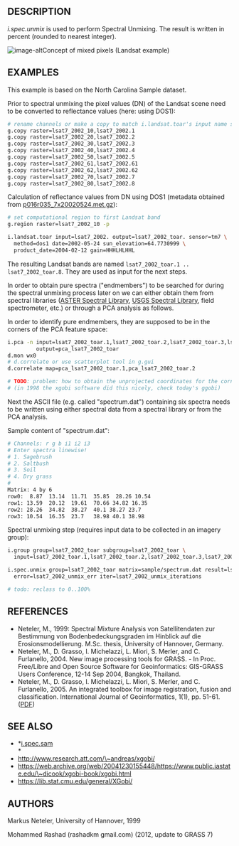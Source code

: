 ## DESCRIPTION

*i.spec.unmix* is used to perform Spectral Unmixing. The result is
written in percent (rounded to nearest integer).

![image-alt](mixed_pixels_spectrum.png)Concept of mixed pixels (Landsat
example)

## EXAMPLES

This example is based on the North Carolina Sample dataset.

Prior to spectral unmixing the pixel values (DN) of the Landsat scene
need to be converted to reflectance values (here: using DOS1):

```sh
# rename channels or make a copy to match i.landsat.toar's input name scheme:
g.copy raster=lsat7_2002_10,lsat7_2002.1
g.copy raster=lsat7_2002_20,lsat7_2002.2
g.copy raster=lsat7_2002_30,lsat7_2002.3
g.copy raster=lsat7_2002_40,lsat7_2002.4
g.copy raster=lsat7_2002_50,lsat7_2002.5
g.copy raster=lsat7_2002_61,lsat7_2002.61
g.copy raster=lsat7_2002_62,lsat7_2002.62
g.copy raster=lsat7_2002_70,lsat7_2002.7
g.copy raster=lsat7_2002_80,lsat7_2002.8
```

Calculation of reflectance values from DN using DOS1 (metadata obtained
from
[p016r035\_7x20020524.met.gz](https://www.grassbook.org/wp-content/uploads/ncexternal/landsat/2002/p016r035_7x20020524.met.gz)):

```sh
# set computational region to first Landsat band
g.region raster=lsat7_2002_10 -p

i.landsat.toar input=lsat7_2002. output=lsat7_2002_toar. sensor=tm7 \
  method=dos1 date=2002-05-24 sun_elevation=64.7730999 \
  product_date=2004-02-12 gain=HHHLHLHHL
```

The resulting Landsat bands are named `lsat7_2002_toar.1 ..
lsat7_2002_toar.8`. They are used as input for the next steps.

In order to obtain pure spectra ("endmembers") to be searched for during
the spectral unmixing process later on we can either obtain them from
spectral libraries ([ASTER Spectral
Library](https://speclib.jpl.nasa.gov/), [USGS Spectral
Library](https://speclab.cr.usgs.gov/spectral-lib.html), field
spectrometer, etc.) or through a PCA analysis as follows.

In order to identify pure endmembers, they are supposed to be in the
corners of the PCA feature space:

```sh
i.pca -n input=lsat7_2002_toar.1,lsat7_2002_toar.2,lsat7_2002_toar.3,lsat7_2002_toar.4,lsat7_2002_toar.5,lsat7_2002_toar.7 \
         output=pca_lsat7_2002_toar
d.mon wx0
# d.correlate or use scatterplot tool in g.gui
d.correlate map=pca_lsat7_2002_toar.1,pca_lsat7_2002_toar.2

# TODO: problem: how to obtain the unprojected coordinates for the corner pixels?
# (in 1998 the xgobi software did this nicely, check today's ggobi)
```

Next the ASCII file (e.g. called "spectrum.dat") containing six spectra
needs to be written using either spectral data from a spectral library
or from the PCA analysis.

Sample content of "spectrum.dat":

```sh
# Channels: r g b i1 i2 i3
# Enter spectra linewise!
# 1. Sagebrush
# 2. Saltbush
# 3. Soil
# 4. Dry grass
#
Matrix: 4 by 6
row0:  8.87  13.14  11.71  35.85  28.26 10.54
row1: 13.59  20.12  19.61  70.66 34.82 16.35
row2: 28.26  34.82  38.27  40.1 38.27 23.7
row3: 10.54  16.35  23.7   38.98 40.1 38.98
```

Spectral unmixing step (requires input data to be collected in an
imagery group):

```sh
i.group group=lsat7_2002_toar subgroup=lsat7_2002_toar \
  input=lsat7_2002_toar.1,lsat7_2002_toar.2,lsat7_2002_toar.3,lsat7_2002_toar.4,lsat7_2002_toar.5,lsat7_2002_toar.7

i.spec.unmix group=lsat7_2002_toar matrix=sample/spectrum.dat result=lsat7_2002_unmix \
  error=lsat7_2002_unmix_err iter=lsat7_2002_unmix_iterations

# todo: reclass to 0..100%
```

## REFERENCES

- Neteler, M., 1999: Spectral Mixture Analysis von Satellitendaten zur
    Bestimmung von Bodenbedeckungsgraden im Hinblick auf die
    Erosionsmodellierung. M.Sc. thesis, University of Hannover, Germany.
- Neteler, M., D. Grasso, I. Michelazzi, L. Miori, S. Merler, and C.
    Furlanello, 2004. New image processing tools for GRASS. - In Proc.
    Free/Libre and Open Source Software for Geoinformatics: GIS-GRASS
    Users Conference, 12-14 Sep 2004, Bangkok, Thailand.
- Neteler, M., D. Grasso, I. Michelazzi, L. Miori, S. Merler, and C.
    Furlanello, 2005. An integrated toolbox for image registration,
    fusion and classification. International Journal of Geoinformatics,
    1(1), pp. 51-61.
    ([PDF](https://neteler.org/wp-content/uploads/neteler/papers/neteler2005_IJG_051-061_draft.pdf))

## SEE ALSO

- *[i.spec.sam](i.spec.sam.md)  
    *
- <http://www.research.att.com/\~andreas/xgobi/>
- <https://web.archive.org/web/20041230155448/https://www.public.iastate.edu/\~dicook/xgobi-book/xgobi.html>
- <https://lib.stat.cmu.edu/general/XGobi/>

## AUTHORS

Markus Neteler, University of Hannover, 1999

Mohammed Rashad (rashadkm gmail.com) (2012, update to GRASS 7)
